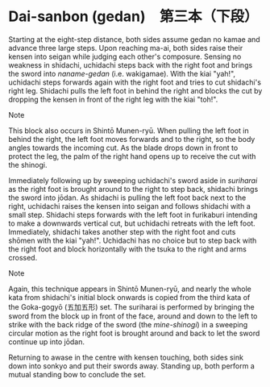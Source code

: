 # Dai-sanbon (gedan)　第三本（下段）

Starting at the eight-step distance, both sides assume gedan no kamae and advance three large steps. Upon reaching ma-ai, both sides raise their kensen into seigan while judging each other's composure. Sensing no weakness in shidachi, uchidachi steps back with the right foot and brings the sword into *naname-gedan* (i.e. wakigamae). With the kiai "yah!", uchidachi steps forwards again with the right foot and tries to cut shidachi's right leg. Shidachi pulls the left foot in behind the right and blocks the cut by dropping the kensen in front of the right leg with the kiai "toh!".

> [!NOTE]
> This block also occurs in Shintō Munen-ryū. When pulling the left foot in behind the right, the left foot moves forwards and to the right, so the body angles towards the incoming cut. As the blade drops down in front to protect the leg, the palm of the right hand opens up to receive the cut with the shinogi.

Immediately following up by sweeping uchidachi's sword aside in *suriharai* as the right foot is brought around to the right to step back, shidachi brings the sword into jōdan. As shidachi is pulling the left foot back next to the right, uchidachi raises the kensen into seigan and follows shidachi with a small step. Shidachi steps forwards with the left foot in furikaburi intending to make a downwards vertical cut, but uchidachi retreats with the left foot. Immediately, shidachi takes another step with the right foot and cuts shōmen with the kiai "yah!". Uchidachi has no choice but to step back with the right foot and block horizontally with the tsuka to the right and arms crossed.

> [!NOTE]
> Again, this technique appears in Shintō Munen-ryū, and nearly the whole kata from shidachi's initial block onwards is copied from the third kata of the Goka-gogyō (五加五形) set. The suriharai is performed by bringing the sword from the block up in front of the face, around and down to the left to strike with the back ridge of the sword (the *mine-shinogi*) in a sweeping circular motion as the right foot is brought around and back to let the sword continue up into jōdan.

Returning to awase in the centre with kensen touching, both sides sink down into sonkyo and put their swords away. Standing up, both perform a mutual standing bow to conclude the set.
